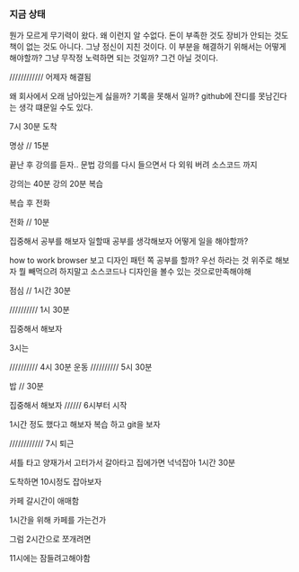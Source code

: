 ### 지금 상태

뭔가 모르게 무기력이 왔다. 왜 이런지 알 수없다. 
돈이 부족한 것도 장비가 안되는 것도 책이 없는 것도 아니다. 그냥 정신이 지친 것이다.
이 부분을 해결하기 위해서는 어떻게 해야할까? 그냥 무작정 노력하면 되는 것일까? 그건 아닐 것이다.

//////////// 어제자 해결됨

왜 회사에서 오래 남아있는게 싫을까?
기록을 못해서 일까?
github에 잔디를 못남긴다는 생각 떄문일 수도 있다.

7시 30분 도착


명상 // 15분

끝난 후 강의를 듣자.. 문법 강의를 다시 들으면서 다 외워 버려 소스코드 까지 

강의는 40분 강의 20분 복습 

복습 후 전화 

전화 // 10분

집중해서 공부를 해보자 
일할때 공부를 생각해보자 
어떻게 일을 해야할까?

how to work browser 
보고
디자인 패턴 쪽 공부를 할까?
우선 하라는 것 위주로 해보자 
뭘 빼먹으려 하지말고 소스코드나 디자인을 볼수 있는 것으로만족해야해 

점심 // 1시간 30분

////////// 1시 30분 

집중해서 해보자

3시는 

////////// 4시 30분 
운동 
////////// 5시 30분

밥 // 30분

집중해서 해보자 ////// 6시부터 시작

1시간 정도 했다고 해보자
복습 하고 git을 보자 

//////////// 7시 퇴근

셔틀 타고 양재가서 고터가서 갈아타고 집에가면 넉넉잡아 1시간 30분 

도착하면 10시정도 잡아보자 

카페 갈시간이 애매함

1시간을 위해 카페를 가는건가

그럼 2시간으로 쪼개려면 

11시에는 잠들려고해야함 
